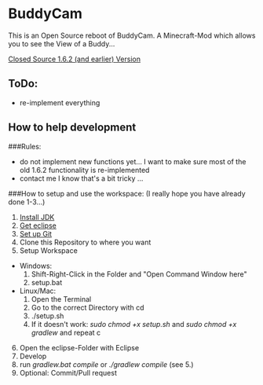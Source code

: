BuddyCam
========
This is an Open Source reboot of BuddyCam. A Minecraft-Mod which allows you to see the View of a Buddy...

[Closed Source 1.6.2 (and earlier) Version](http://www.minecraftforum.net/forums/mapping-and-modding/minecraft-mods/wip-mods/1440491-1-6-2-buddycam-minecraft-mod-by-romibi)

## ToDo:
- re-implement everything

## How to help development

###Rules:
- do not implement new functions yet...
	I want to make sure most of the old 1.6.2 functionality is re-implemented
- contact me
	I know that's a bit tricky ...

###How to setup and use the workspace:
(I really hope you have already done 1-3...)

1. [Install JDK](http://www.oracle.com/technetwork/java/javase/downloads/jdk8-downloads-2133151.html) 
2. [Get eclipse](https://www.eclipse.org/downloads/)
3. [Set up Git](https://help.github.com/articles/set-up-git/)
4. Clone this Repository to where you want
5. Setup Workspace
  - Windows:
    1. Shift-Right-Click in the Folder and "Open Command Window here"
    2. setup.bat
  - Linux/Mac:
    1. Open the Terminal
    2. Go to the correct Directory with cd
    3. ./setup.sh
    4. If it doesn't work: *sudo chmod +x setup.sh* and *sudo chmod +x gradlew* and repeat c
6. Open the eclipse-Folder with Eclipse
7. Develop
8. run *gradlew.bat compile* or *./gradlew compile* (see 5.)
9. Optional: Commit/Pull request

